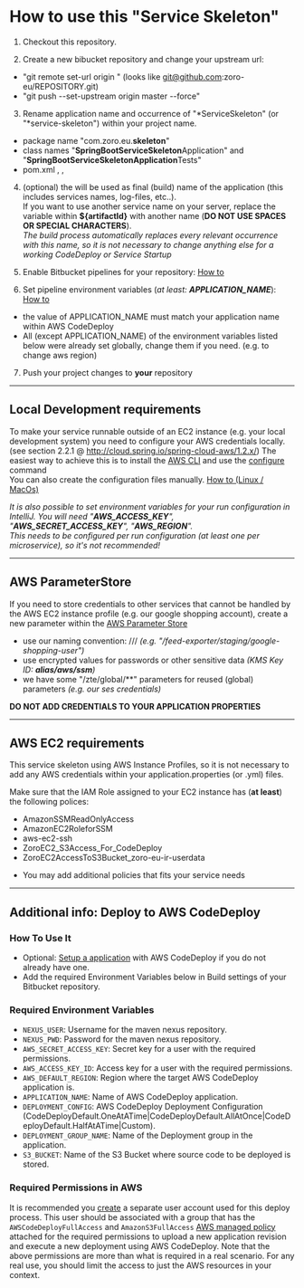 # How to use this "Service Skeleton"

1) Checkout this repository.

2) Create a new bibucket repository and change your upstream url:
  
  - "git remote set-url origin <your repository path>" (looks like git@github.com:zoro-eu/REPOSITORY.git)
  - "git push --set-upstream origin master --force"

3) Rename application name and occurrence of "*ServiceSkeleton" (or "*service-skeleton") within your project name.
 
  - package name "com.zoro.eu.**skeleton**"
  - class names "**SpringBootServiceSkeleton**Application" and "**SpringBootServiceSkeletonApplication**Tests"
  - pom.xml **<artifactId>**, **<name>**, **<description>**
    
4) (optional) the **<artifactId>** will be used as final (build) name of the application (this includes services names, log-files, etc..).  
If you want to use another service name on your server, replace the variable within **<finalName>${artifactId}</finalName>** with another name (**DO NOT USE SPACES OR SPECIAL CHARACTERS**).  
    *The build process automatically replaces every relevant occurrence with this name, so it is not necessary to change anything else for a working CodeDeploy or Service Startup*

5) Enable Bitbucket pipelines for your repository: [How to](https://confluence.atlassian.com/bitbucket/get-started-with-bitbucket-pipelines-792298921.html#GetstartedwithBitbucketPipelines-pipelines_getting_started_step3Step1:EnableBitbucketPipelines)

6) Set pipeline environment variables (*at least: **APPLICATION_NAME***): [How to](https://confluence.atlassian.com/bitbucket/environment-variables-794502608.html)
  
  - the value of APPLICATION_NAME must match your application name within AWS CodeDeploy
  - All (except APPLICATION_NAME) of the environment variables listed below were already set globally, change them if you need. (e.g. to change aws region)

7) Push your project changes to **your** repository

---
## Local Development requirements
To make your service runnable outside of an EC2 instance (e.g. your local development system) you need to configure your AWS credentials locally. (see section 2.2.1 @  http://cloud.spring.io/spring-cloud-aws/1.2.x/)
The easiest way to achieve this is to install the [AWS CLI](https://docs.aws.amazon.com/de_de/cli/latest/userguide/installing.html) and use the [configure](https://docs.aws.amazon.com/cli/latest/userguide/cli-chap-getting-started.html) command  
You can also create the configuration files manually. [How to (Linux / MacOs)](https://docs.aws.amazon.com/de_de/cli/latest/userguide/cli-config-files.html)

*It is also possible to set environment variables for your run configuration in IntelliJ. You will need "**AWS_ACCESS_KEY**", "**AWS_SECRET_ACCESS_KEY**", "**AWS_REGION**".  
This needs to be configured per run configuration (at least one per microservice), so it's not recommended!*

---
## AWS ParameterStore
If you need to store credentials to other services that cannot be handled by the AWS EC2 instance profile (e.g. our google shopping account), create a new parameter within the [AWS Parameter Store](https://eu-central-1.console.aws.amazon.com/ec2/v2/home?region=eu-central-1#Parameters:)  

  - use our naming convention: /<application-name>/<profile-name>/<parameter-name>  *(e.g. "/feed-exporter/staging/google-shopping-user")*
  - use encrypted values for passwords or other sensitive data *(KMS Key ID: **alias/aws/ssm**)*
  - we have some "/zte/global/**" parameters for reused (global) parameters *(e.g. our ses credentials)*

**DO NOT ADD CREDENTIALS TO YOUR APPLICATION PROPERTIES**

---
## AWS EC2 requirements
This service skeleton using AWS Instance Profiles, so it is not necessary to add any AWS credentials within your application.properties (or .yml) files.  

Make sure that the IAM Role assigned to your EC2 instance has (**at least**) the following polices:
  
  * AmazonSSMReadOnlyAccess
  * AmazonEC2RoleforSSM
  * aws-ec2-ssh 
  * ZoroEC2_S3Access_For_CodeDeploy
  * ZoroEC2AccessToS3Bucket_zoro-eu-ir-userdata
  
- You may add additional policies that fits your service needs
  

---
## Additional info: Deploy to AWS CodeDeploy

### How To Use It
* Optional:  [Setup a application](http://docs.aws.amazon.com/codedeploy/latest/userguide/getting-started-walkthrough.html) with AWS CodeDeploy if you do not already have one.
* Add the required Environment Variables below in Build settings of your Bitbucket repository.


### Required Environment Variables
* `NEXUS_USER`:  Username for the maven nexus repository.
* `NEXUS_PWD`:  Password for the maven nexus repository.
* `AWS_SECRET_ACCESS_KEY`:  Secret key for a user with the required permissions.
* `AWS_ACCESS_KEY_ID`:  Access key for a user with the required permissions.
* `AWS_DEFAULT_REGION`:  Region where the target AWS CodeDeploy application is.
* `APPLICATION_NAME`: Name of AWS CodeDeploy application.
* `DEPLOYMENT_CONFIG`: AWS CodeDeploy Deployment Configuration (CodeDeployDefault.OneAtATime|CodeDeployDefault.AllAtOnce|CodeDeployDefault.HalfAtATime|Custom).
* `DEPLOYMENT_GROUP_NAME`: Name of the Deployment group in the application.
* `S3_BUCKET`:  Name of the S3 Bucket where source code to be deployed is stored.

### Required Permissions in AWS
It is recommended you [create](http://docs.aws.amazon.com/IAM/latest/UserGuide/id_users_create.html) a separate user account used for this deploy process.  This user should be associated with a group that has the `AWSCodeDeployFullAccess` and `AmazonS3FullAccess` [AWS managed policy](http://docs.aws.amazon.com/IAM/latest/UserGuide/access_policies_managed-vs-inline.html) attached for the required permissions to upload a new application revision and execute a new deployment using AWS CodeDeploy.
Note that the above permissions are more than what is required in a real scenario. For any real use, you should limit the access to just the AWS resources in your context.